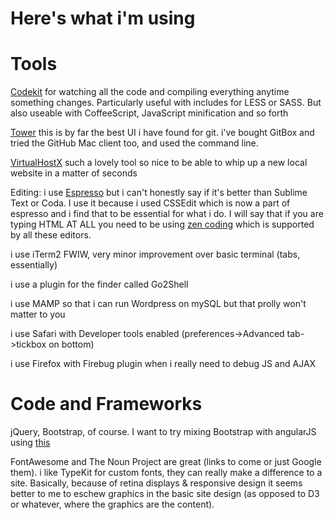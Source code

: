 Here's what i'm using
=====================

# Tools

[Codekit](http://incident57.com/codekit/index.php) for watching all the code and compiling everything anytime something changes. Particularly useful with includes for LESS or SASS. But also useable with CoffeeScript, JavaScript minification and so forth

[Tower](http://www.git-tower.com) this is by far the best UI i have found for git. i've bought GitBox and tried the GitHub Mac client too, and used the command line. 

[VirtualHostX](http://clickontyler.com/virtualhostx/) such a lovely tool so nice to be able to whip up a new local website in a matter of seconds

Editing: i use [Espresso](http://www.macrabbit.com/espresso/) but i can't honestly say if it's better than Sublime Text or Coda. I use it because i used CSSEdit which is now a part of espresso and i find that to be essential for what i do. I will say that if you are typing HTML AT ALL you need to be using [zen coding](http://docs.emmet.io) which is supported by all these editors. 

i use iTerm2 FWIW, very minor improvement over basic terminal (tabs, essentially)

i use a plugin for the finder called Go2Shell

i use MAMP so that i can run Wordpress on mySQL but that prolly won't matter to you

i use Safari with Developer tools enabled (preferences->Advanced tab->tickbox on bottom)

i use Firefox with Firebug plugin when i really need to debug JS and AJAX


# Code and Frameworks

jQuery, Bootstrap, of course. I want to try mixing Bootstrap with angularJS using [this](http://angular-ui.github.io/bootstrap/) 

FontAwesome and The Noun Project are great (links to come or just Google them). i like TypeKit for custom fonts, they can really make a difference to a site. Basically, because of retina displays & responsive design it seems better to me to eschew graphics in the basic site design (as opposed to D3 or whatever, where the graphics are the content). 



